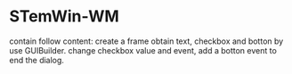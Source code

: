 # STemWin-WM
contain follow content:
create a frame obtain text, checkbox and botton by use GUIBuilder. change checkbox value and event, add a botton event to end the dialog.
